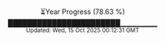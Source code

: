 <p align="center">
⏳Year Progress (78.63 %)<br>
███████████████████████▁▁▁▁▁▁▁ <br>
<sub>Updated: Wed, 15 Oct 2025 00:12:31 GMT</sub>
</p>

